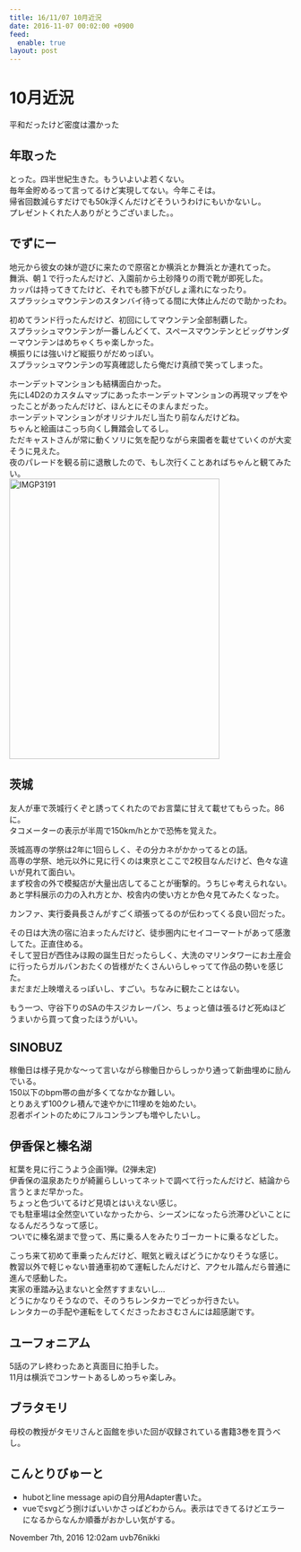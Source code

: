 ```yaml
---
title: 16/11/07 10月近況
date: 2016-11-07 00:02:00 +0900
feed:
  enable: true
layout: post
---
```

<h1>10月近況</h1>    <p>平和だったけど密度は濃かった</p>    <h2>年取った</h2>    <p>      とった。四半世紀生きた。もういよいよ若くない。<br>      毎年金貯めるって言ってるけど実現してない。今年こそは。<br>      帰省回数減らすだけでも50k浮くんだけどそういうわけにもいかないし。<br>      プレゼントくれた人ありがとうございました。。    </p>    <h2>でずにー</h2>    <p>      地元から彼女の妹が遊びに来たので原宿とか横浜とか舞浜とか連れてった。<br>      舞浜、朝１で行ったんだけど、入園前から土砂降りの雨で靴が即死した。<br>      カッパは持ってきてたけど、それでも膝下がびしょ濡れになったり。<br>      スプラッシュマウンテンのスタンバイ待ってる間に大体止んだので助かったわ。    </p>    <p>      初めてランド行ったんだけど、初回にしてマウンテン全部制覇した。<br>      スプラッシュマウンテンが一番しんどくて、スペースマウンテンとビッグサンダーマウンテンはめちゃくちゃ楽しかった。<br>      横振りには強いけど縦振りがだめっぽい。<br>      スプラッシュマウンテンの写真確認したら俺だけ真顔で笑ってしまった。    </p>    <p>      ホーンデットマンションも結構面白かった。<br>      先にL4D2のカスタムマップにあったホーンデットマンションの再現マップをやったことがあったんだけど、ほんとにそのまんまだった。<br>      ホーンデットマンションがオリジナルだし当たり前なんだけどね。<br>      ちゃんと絵画はこっち向くし舞踏会してるし。<br>      ただキャストさんが常に動くソリに気を配りながら来園者を載せていくのが大変そうに見えた。<br>      夜のパレードを観る前に退散したので、もし次行くことあればちゃんと観てみたい。<br><a data-flickr-embed="true" href="https://www.flickr.com/photos/56290428@N06/30195461361/in/dateposted-public/" title="IMGP3191" target="_blank"><img src="https://c2.staticflickr.com/6/5706/30195461361_4e9fbea984.jpg" width="375" height="500" alt="IMGP3191"></a>      <script async src="//embedr.flickr.com/assets/client-code.js" charset="utf-8"></script>    </p>    <h2>茨城</h2>    <p>      友人が車で茨城行くぞと誘ってくれたのでお言葉に甘えて載せてもらった。86に。<br>      タコメーターの表示が半周で150km/hとかで恐怖を覚えた。    </p>    <p>      茨城高専の学祭は2年に1回らしく、その分カネがかかってるとの話。<br>      高専の学祭、地元以外に見に行くのは東京とここで2校目なんだけど、色々な違いが見れて面白い。<br>      まず校舎の外で模擬店が大量出店してることが衝撃的。うちじゃ考えられない。<br>      あと学科展示の力の入れ方とか、校舎内の使い方とか色々見てみたくなった。    </p>    <p>      カンファ、実行委員長さんがすごく頑張ってるのが伝わってくる良い回だった。    </p>    <p>      その日は大洗の宿に泊まったんだけど、徒歩圏内にセイコーマートがあって感激してた。正直住める。<br>      そして翌日が西住みほ殿の誕生日だったらしく、大洗のマリンタワーにお土産会に行ったらガルパンおたくの皆様がたくさんいらしゃってて作品の勢いを感じた。<br>      まだまだ上映増えるっぽいし、すごい。ちなみに観たことはない。    </p>    <p>      もう一つ、守谷下りのSAの牛スジカレーパン、ちょっと値は張るけど死ぬほどうまいから買って食ったほうがいい。    </p>    <h2>SINOBUZ</h2>    <p>      稼働日は様子見かな～って言いながら稼働日からしっかり通って新曲埋めに励んでいる。<br>      150以下のbpm帯の曲が多くてなかなか難しい。<br>      とりあえず100クレ積んで速やかに11埋めを始めたい。<br>      忍者ポイントのためにフルコンランプも増やしたいし。    </p>    <h2>伊香保と榛名湖</h2>    <p>      紅葉を見に行こうよう企画1弾。(2弾未定)<br>      伊香保の温泉あたりが綺麗らしいってネットで調べて行ったんだけど、結論から言うとまだ早かった。<br>      ちょっと色づいてるけど見頃とはいえない感じ。<br>      でも駐車場は全然空いていなかったから、シーズンになったら渋滞ひどいことになるんだろうなって感じ。<br>      ついでに榛名湖まで登って、馬に乗る人をみたりゴーカートに乗るなどした。    </p>    <p>      こっち来て初めて車乗ったんだけど、眠気と戦えばどうにかなりそうな感じ。<br>      教習以外で軽じゃない普通車初めて運転したんだけど、アクセル踏んだら普通に進んで感動した。<br>      実家の車踏み込まないと全然すすまないし…<br>      どうにかなりそうなので、そのうちレンタカーでどっか行きたい。<br>      レンタカーの手配や運転をしてくださったおさむさんには超感謝です。    </p>    <h2>ユーフォニアム</h2>    <p>      5話のアレ終わったあと真面目に拍手した。<br>      11月は横浜でコンサートあるしめっちゃ楽しみ。    </p>    <h2>ブラタモリ</h2>    <p>      母校の教授がタモリさんと函館を歩いた回が収録されている書籍3巻を買うべし。    </p>    <h2>こんとりびゅーと</h2>    <ul>      <li>hubotとline message apiの自分用Adapter書いた。</li>      <li>        vueでsvgどう捌けばいいかさっぱどわからん。表示はできてるけどエラーになるからなんか順番がおかしい気がする。      </li>    </ul>    <div id="footer">      <span id="timestamp"> November 7th, 2016 12:02am </span>      <span class="tag">uvb76nikki</span>    </div>
